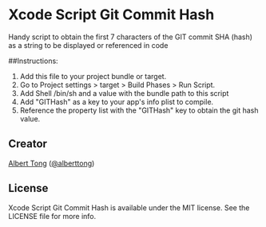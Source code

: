 Xcode Script Git Commit Hash
=================

Handy script to obtain the first 7 characters of the GIT commit SHA (hash) as a string to be displayed or referenced in code

##Instructions:
1. Add this file to your project bundle or target.
2. Go to Project settings > target > Build Phases > Run Script. 
3. Add Shell /bin/sh and a value with the bundle path to this script
4. Add "GITHash" as a key to your app's info plist to compile.
5. Reference the property list with the "GITHash" key to obtain the git hash value.

## Creator

[Albert Tong](http://about.me/AlbertTong) ([@alberttong](https://twitter.com/alberttong))

## License

Xcode Script Git Commit Hash is available under the MIT license. See the LICENSE file for more info.